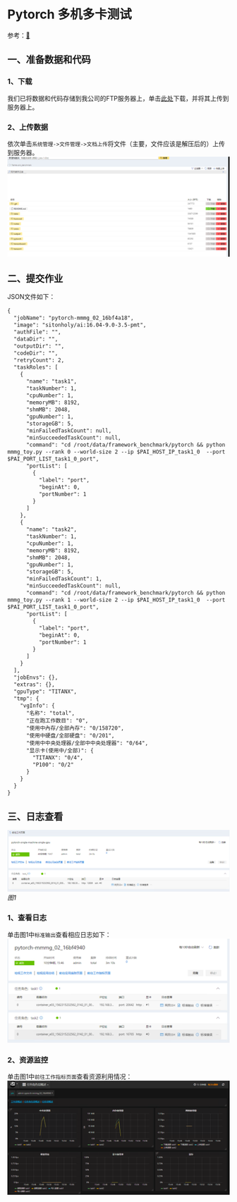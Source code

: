 # Pytorch 多机多卡测试
参考：[🔗](https://github.com/fusimeng/framework_benchmark)
## 一、准备数据和代码
### 1、下载
我们已将数据和代码存储到我公司的FTP服务器上，单击[此处](http://123.151.118.124:13390/sitonholy/scm/pytorch-bm.tar.gz)下载，并将其上传到服务器上。    
### 2、上传数据
依次单击`系统管理->文件管理->文档上传`将文件（主要，文件应该是解压后的）上传到服务器。   
![](../imgs/bm-01.png)    
## 二、提交作业
JSON文件如下：    
```
{
  "jobName": "pytorch-mmmg_02_16bf4a18",
  "image": "sitonholy/ai:16.04-9.0-3.5-pmt",
  "authFile": "",
  "dataDir": "",
  "outputDir": "",
  "codeDir": "",
  "retryCount": 2,
  "taskRoles": [
    {
      "name": "task1",
      "taskNumber": 1,
      "cpuNumber": 1,
      "memoryMB": 8192,
      "shmMB": 2048,
      "gpuNumber": 1,
      "storageGB": 5,
      "minFailedTaskCount": null,
      "minSucceededTaskCount": null,
      "command": "cd /root/data/framework_benchmark/pytorch && python mmmg_toy.py --rank 0 --world-size 2 --ip $PAI_HOST_IP_task1_0  --port $PAI_PORT_LIST_task1_0_port",
      "portList": [
        {
          "label": "port",
          "beginAt": 0,
          "portNumber": 1
        }
      ]
    },
    {
      "name": "task2",
      "taskNumber": 1,
      "cpuNumber": 1,
      "memoryMB": 8192,
      "shmMB": 2048,
      "gpuNumber": 1,
      "storageGB": 5,
      "minFailedTaskCount": 1,
      "minSucceededTaskCount": null,
      "command": "cd /root/data/framework_benchmark/pytorch && python mmmg_toy.py --rank 1 --world-size 2 --ip $PAI_HOST_IP_task1_0  --port $PAI_PORT_LIST_task1_0_port",
      "portList": [
        {
          "label": "port",
          "beginAt": 0,
          "portNumber": 1
        }
      ]
    }
  ],
  "jobEnvs": {},
  "extras": {},
  "gpuType": "TITANX",
  "tmp": {
    "vgInfo": {
      "名称": "total",
      "正在跑工作数目": "0",
      "使用中內存/全部內存": "0/158720",
      "使用中硬盘/全部硬盘": "0/201",
      "使用中中央处理器/全部中中央处理器": "0/64",
      "显示卡(使用中/全部)": {
        "TITANX": "0/4",
        "P100": "0/2"
      }
    }
  }
}
```

## 三、日志查看
![](../imgs/bm-02.png)  
*图1*    
### 1、查看日志
单击图1中`标准输出`查看相应日志如下：   
![](../imgs/bm-06.png)   
### 2、资源监控
单击图1中`前往工作指标页面`查看资源利用情况：   
![](../imgs/bm-07.png)    
